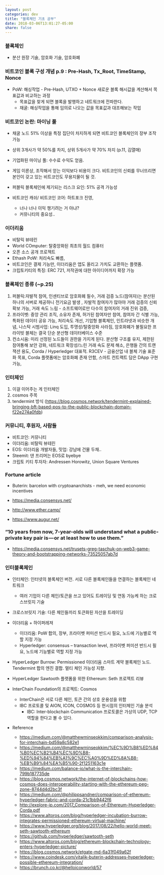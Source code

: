 ```yaml
---
layout: post
categories: dev
title: "블록체인 기초 공부"
date: 2018-03-06T13:01:27-05:00
share: false
---
```


### 블록체인
- 분산 원장 기술, 암호화 기술, 암호화폐

### 비트코인 블록 구성 개념 p.9 : Pre-Hash, Tx_Root, TimeStamp, Nonce
- PoW: 해싱작업 - Pre-Hash, UTXO + Nonce 새로운 블록 해시값을 계산해서 목표값과 비교하는 과정
  - 목표값을 찾게 되면 블록을 발행하고 네트워크에 전파한다.
  - 채굴: 해싱작업을 통해 임의로 나오는 값을 목표값과 대조해보는 작업

### 비트코인 논란: 마이닝 풀
- 채굴 노드 51% 이상을 특정 집단이 차지하게 되면 비트코인 블록체인의 장부 조작 가능
- 상위 3개사가 약 50%를 차지, 상위 5개사가 약 70% 차지 (p.11, 김열매)
- 기업화된 마이닝 풀: 수수료 수익도 얻음. 
- 게임 이론상, 조작해서 얻는 이익보다 비용이 크다. 비트코인의 신뢰를 무너뜨리면 본인이 갖고 있는 비트코인도 무용지물이 될 것. 
- 퍼블릭 블록체인에 제기되는 리스크 요인: 51% 공격 가능성

- 비트코인 캐쉬/ 비트코인 코어: 하트포크 진영, 
  - 너나 너나 이익 챙기려는 거 아냐?
  - 커뮤니티의 중요성..

### 이더리움
- 비탈릭 뷰테린
- World COmputer: 탈중앙화된 최초의 월드 컴퓨터
- 오픈 소스 공개 프로젝트
- Ethash PoW: 처리속도 빠름,
- 비트코인은 결제 기능만, 이더리움은 앱도 올리고 가치도 교환하는 플랫폼.
- 크립토키티의 특징: ERC 721, 저작권에 대한 아이디어까지 확장 가능

### 블록체인 종류 (~p.25)
1. 퍼블릭:자발적 참여, 인센티브로 암호화폐 필수, 거래 검증 노드(참여자)는 분산된 하나의 서버로 제공하니 전기요금 발생 , 자발적 참여자가 많아야 거래 검증의 신뢰 확보 가능, 거래 속도 느림 - 소프트웨어로만 다수의 참여자의 거래 진위 검증, 
2. 프라이벳: 중앙 관리 조직, 소유자 존재, 허가된 참여자만 참여, 참여자 간 식별 가능, 특화된 데이터 공유 가능, 처리속도 개선, 기업형 블록체인, 인트라넷과 비슷한 개념, 나스탁 시범사업: Linq 도입, 투명성/탈중앙화 사라짐, 암호화폐가 불필요한 프라이빗 블체는 결국 단순 분산형 데이터베이스 수준
3. 컨소시움: 미리 선정된 노드들이 권한을 가지게 된다. 분산형 구조를 유지, 제한된 참여통해 보안 강화, 네트워크 확장성/느린 거래 속도 문제 해소, 은행들 간의 트랜잭션 용도, Corda / Hyperledger 대표적. R3CEV - 금융산업 내 블체 기술 표준화 목표, Corda 플랫폼에는 암호화폐 존재 안함, 스마트 컨트랙트 담은 DApp 구현 가능, 

### 인터체인
1. 이걸 이어주는 게 인터체인
2. cosmos 주목
3. tendermint 방식 (https://blog.cosmos.network/tendermint-explained-bringing-bft-based-pos-to-the-public-blockchain-domain-f22e274a0fdb)


### 커뮤니티, 후원자, 사람들
- 비트코인: 커뮤니티
- 이더리움: 비탈릭 뷰테린
- EOS: 이더리움 개발자들, 밋업: 강남에 건물 두채..
- Steemit: 댄 프리머는 EOS로 byebye
- 크립토 키티 투자자: Andressen Horowitz, Union Square Ventures 

### Fortune article
- Buterin: barcelon with cryptoanarchists - meh, we need economic incentives

- https://media.consensys.net/
- http://www.ether.camp/
- https://www.augur.net/

### “10 years from now, 7-year-olds will understand what a public-private key pair is — or at least how to use them.”
- https://media.consensys.net/trusets-greg-taschuk-on-web3-game-theory-and-bootstrapping-networks-73525057ab7d


### 인터블록체인
- 인터체인: 인터넷의 블록체인 버전. 서로 다른 블록체인들을 연결하는 블록체인 네트워크
    - 여러 기업이 다른 체인/토큰을 쓰고 있어도 트레이딩 및 연동 가능케 하는 크로스브릿지 기술
- 크로스브릿지 기술: 다른 체인들끼리 토큰화된 자산을 트레이딩
- 이더리움 + 하이퍼레져
    - 이더리움: PoW 합의, 장부, 프라이벳 퍼미션 반드시 필요, 노드에 기능별로 역할 지정 가능
    - Hyperledger: consensus – transaction level, 프라이벳 퍼미션 반드시 필요, 노드에 기능별로 역할 지정 가능
- HyperLedger Burrow: Permissioned 이더리움 스마트 계약 블록체인 노드. Tendermint 합의 엔진 결합. 멀티 체인 가능성 지향.
- HyperLedger Sawtooth 플랫폼을 위한 Ethereum: Seth 프로젝트 리뷰
- InterChain Foundation의 프로젝트: Cosmos
    -   InterChain은 서로 다른 체인, 토큰 간의 상호 운용성을 위함
    -   IBC 프로토콜 및 AION, ICON, COSMOS 등 현시점의 인터체인 기술 분석
        - IBC: Inter-blockchain Communication 프로토콜은 가상의 UDP, TCP 역할을 한다고 볼 수 있다. 

- Reference
    - https://medium.com/@matthewminseokkim/comparison-analysis-for-interchain-bd59a8c582e1
    - https://medium.com/@matthewminseokkim/%EC%9D%B8%ED%84%B0%EC%B2%B4%EC%9D%B8-%ED%94%84%EB%A1%9C%EC%A0%9D%ED%8A%B8-%EB%B9%84%EA%B5%90-2f1251163c1e
    - https://medium.com/balance-io/what-is-the-interchain-799b187735de
    - https://blog.cosmos.network/the-internet-of-blockchains-how-cosmos-does-interoperability-starting-with-the-ethereum-peg-zone-8744d4d2bc3f
    - https://medium.com/@philippsandner/comparison-of-ethereum-hyperledger-fabric-and-corda-21c1bb9442f6 
    - http://explore-ip.com/2017_Comparison-of-Ethereum-Hyperledger-Corda.pdf 
    - https://www.altoros.com/blog/hyperledger-incubation-burrow-integrates-permissioned-ethereum-virtual-machine/
    - https://www.hyperledger.org/blog/2017/08/22/hello-world-meet-seth-sawtooth-ethereum
    - https://github.com/hyperledger/sawtooth-seth
    - https://www.altoros.com/blog/ethereum-blockchain-technology-enters-hyperledger-picture/
    - https://blog.cosmos.network/etgate-md-6a31f049a62f
    - https://www.coindesk.com/vitalik-buterin-addresses-hyperledger-possible-ethereum-integration/
    - https://brunch.co.kr/@helloiconworld/57




